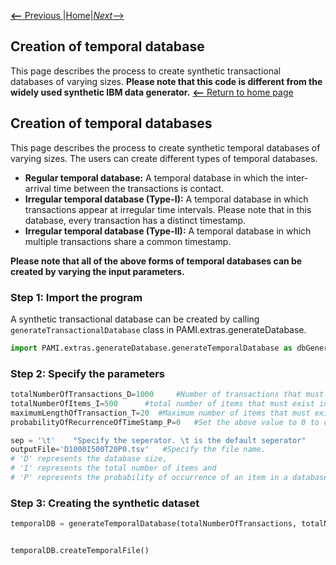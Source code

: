 [__<--__ Previous ](aboutPAMI.html)|[Home](installation.html)|[_Next_-->](organization.html)

## Creation of temporal database

This page describes the process to create synthetic transactional databases of varying sizes. __Please note that this code is different from the widely used 
synthetic IBM data generator.__
[__<--__ Return to home page](index.html)

## Creation of temporal databases

This page describes the process to create synthetic temporal databases of varying sizes. The users
can create different types of temporal databases.

- __Regular temporal database:__ A temporal database in which the inter-arrival time between the transactions is contact. 
- __Irregular temporal database (Type-I):__ A temporal database in which transactions appear at irregular time intervals. Please note that in this database, every transaction has a distinct timestamp. 
- __Irregular temporal database (Type-II):__ A temporal database in which multiple transactions share a common timestamp. 

__Please note that all of the above forms of temporal databases can be created by varying the input parameters.__

### Step 1: Import the program
A synthetic transactional database can be created by calling `generateTransactionalDatabase` class in PAMI.extras.generateDatabase.

```Python
import PAMI.extras.generateDatabase.generateTemporalDatabase as dbGenerator
```

### Step 2: Specify the parameters

```Python
totalNumberOfTransactions_D=1000     #Number of transactions that must exist in a database. Symbol used for this term is D
totalNumberOfItems_I=500      #total number of items that must exist in a database. Symbol used for this term is I
maximumLengthOfTransaction_T=20  #Maximum number of items that must exist in a database
probabilityOfRecurrenceOfTimeStamp_P=0   #Set the above value to 0 to create an irregular temporal database of Type-II.

sep = '\t'    "Specify the seperator. \t is the default seperator"
outputFile='D1000I500T20P0.tsv'   #Specify the file name. 
# 'D' represents the database size, 
# 'I' represents the total number of items and 
# 'P' represents the probability of occurrence of an item in a database
```
### Step 3: Creating the synthetic dataset

```Python
temporalDB = generateTemporalDatabase(totalNumberOfTransactions, totalNumberOfItems,temporalDB = generateTemporalDatabase(numOfTransactions, maxNumOfItems, maxNumOfItemsPerTransaction, outFileName, percent, sep)


temporalDB.createTemporalFile()
```
